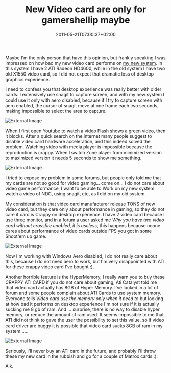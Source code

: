 ﻿---
title: "New Video card are only for gamershellip maybe"
description: ""
date: 2011-05-21T07:00:37+02:00
draft: false
tags: [General]
categories: [General]
---
Maybe I'm the only person that have this opinion, but frankly speaking I was impressed on how bad my new video card performs on [my new system](http://www.codewrecks.com/blog/index.php/2011/05/09/my-new-workstation-is-arrived/). In this system I have 2 ATI Radeon HD4600, while in the old system I have two old X1550 video card, so I did not expect that dramatic loss of desktop graphics experience.

I need to confess you that desktop experience was really better with older cards. I extensively use snagit to capture screen, and with my new system I could use it only with aero disabled, because if I try to capture screen with aero enabled, the cursor of snagit move at one frame each two seconds, making impossible to select the area to capture.

![External Image](http://www.mycomputertechonline.com/resized%20mct%20for%20web%20page.jpg)

When I first open Youtube to watch a video Flash shows a green video, then it blocks. After a quick search on the internet many people suggest to disable video card hardware acceleration, and this indeed solved the problem. Watching video with media player is impossible because the reproduction is crappy. When I switch Zune player from minimized version to maximized version it needs 5 seconds to show me something.

![External Image](http://willpenner.com/blog/wp-content/uploads/2009/02/crappyday.jpg)

I tried to expose my problem in some forums, but people only told me that my cards are not so good for video gaming... come on... I do not care about video game performance, I want to be able to Work on my new system. watch a video of NDC, using snagit, etc, as I did on my old system.

My consideration is that video card manufacturer release TONS of new video card, but they care only about performance in gaming, so they do not care if card is Crappy on desktop experience. I have 2 video card because I use three monitor, and in a forum a user asked me *Why you have two video card without crossfire enabled, it is useless*, this happens because noone cares about performance of video cards outside FPS you got in some Shoot'em up game.

![External Image](http://www.slide-show.net/files/fragolino/foto/quake3_gameplay_ss.jpg)

Now I'm working with Windows Aero disabled, I do not really care about this, because I do not need aero to work, but I'm very disappointed with ATI for these crappy video card I've bought :).

Another horrible feature is the HyperMemory, I really warn you to buy these CRAPPY ATI CARD if you do not care about gaming, Ati Catalyst told me that video card actually has 8GB of Hyper Memory. I've looked in a lot of forum and some people complain about ATI Cards to use system memory. Everyone tells *Video card use the memory only when it need to* but looking at how bad it performs on desktop experience I'm not sure if it is actually sucking me 8 gb of ram. And ... surprise, there is no way to disable hyper memory, or reduce the amount of ram used. It seems impossible to me that ATI did not think to gave the user the possibility to set this value, so if video card driver are buggy it is possible that video card sucks 8GB of ram in my system......

![External Image](http://home.swipnet.se/~w-12947/Gfx/AoD/armydk72.jpg)

Seriously, I'll never buy an ATI card in the future, and probably I'll throw these my new card in the rubbish and go for a couple of Matrox cards :).

Alk.
